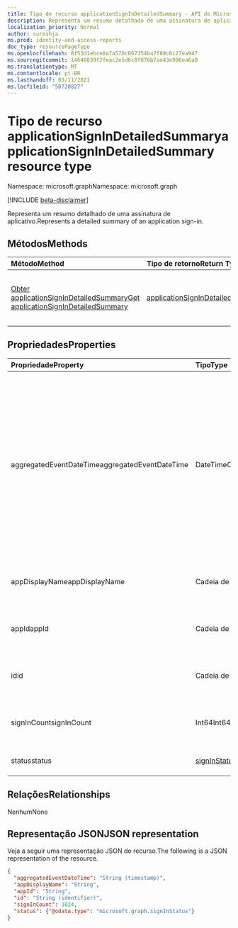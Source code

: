 ```yaml
---
title: Tipo de recurso applicationSignInDetailedSummary - API do Microsoft Graph
description: Representa um resumo detalhado de uma assinatura de aplicativo.
localization_priority: Normal
author: sureshja
ms.prod: identity-and-access-reports
doc_type: resourcePageType
ms.openlocfilehash: 8f53d1ebce8a7a578c067354ba7f89c6c27ea947
ms.sourcegitcommit: 14648839f2feac2e5d6c8f876b7ae43e996ea6a0
ms.translationtype: MT
ms.contentlocale: pt-BR
ms.lasthandoff: 03/11/2021
ms.locfileid: "50720827"
---
```

# <a name="applicationsignindetailedsummary-resource-type"></a><span data-ttu-id="dd4da-103">Tipo de recurso applicationSignInDetailedSummary</span><span class="sxs-lookup"><span data-stu-id="dd4da-103">applicationSignInDetailedSummary resource type</span></span>

<span data-ttu-id="dd4da-104">Namespace: microsoft.graph</span><span class="sxs-lookup"><span data-stu-id="dd4da-104">Namespace: microsoft.graph</span></span>

[!INCLUDE [beta-disclaimer](../../includes/beta-disclaimer.md)]

<span data-ttu-id="dd4da-105">Representa um resumo detalhado de uma assinatura de aplicativo.</span><span class="sxs-lookup"><span data-stu-id="dd4da-105">Represents a detailed summary of an application sign-in.</span></span>

## <a name="methods"></a><span data-ttu-id="dd4da-106">Métodos</span><span class="sxs-lookup"><span data-stu-id="dd4da-106">Methods</span></span>

| <span data-ttu-id="dd4da-107">Método</span><span class="sxs-lookup"><span data-stu-id="dd4da-107">Method</span></span>       | <span data-ttu-id="dd4da-108">Tipo de retorno</span><span class="sxs-lookup"><span data-stu-id="dd4da-108">Return Type</span></span> | <span data-ttu-id="dd4da-109">Descrição</span><span class="sxs-lookup"><span data-stu-id="dd4da-109">Description</span></span> |
|:-------------|:------------|:------------|
| [<span data-ttu-id="dd4da-110">Obter applicationSignInDetailedSummary</span><span class="sxs-lookup"><span data-stu-id="dd4da-110">Get applicationSignInDetailedSummary</span></span>](../api/applicationsignindetailedsummary-get.md) | [<span data-ttu-id="dd4da-111">applicationSignInDetailedSummary</span><span class="sxs-lookup"><span data-stu-id="dd4da-111">applicationSignInDetailedSummary</span></span>](applicationsignindetailedsummary.md) | <span data-ttu-id="dd4da-112">Leia as propriedades e as relações de um **objeto applicationSignInDetailedSummary.**</span><span class="sxs-lookup"><span data-stu-id="dd4da-112">Read the properties and relationships of an **applicationSignInDetailedSummary** object.</span></span> |

## <a name="properties"></a><span data-ttu-id="dd4da-113">Propriedades</span><span class="sxs-lookup"><span data-stu-id="dd4da-113">Properties</span></span>
| <span data-ttu-id="dd4da-114">Propriedade</span><span class="sxs-lookup"><span data-stu-id="dd4da-114">Property</span></span>     | <span data-ttu-id="dd4da-115">Tipo</span><span class="sxs-lookup"><span data-stu-id="dd4da-115">Type</span></span>        | <span data-ttu-id="dd4da-116">Descrição</span><span class="sxs-lookup"><span data-stu-id="dd4da-116">Description</span></span> |
|:-------------|:------------|:------------|
|<span data-ttu-id="dd4da-117">aggregatedEventDateTime</span><span class="sxs-lookup"><span data-stu-id="dd4da-117">aggregatedEventDateTime</span></span>|<span data-ttu-id="dd4da-118">DateTimeOffset</span><span class="sxs-lookup"><span data-stu-id="dd4da-118">DateTimeOffset</span></span>|<span data-ttu-id="dd4da-119">O tipo Timestamp representa informações de data e hora usando o formato ISO 8601 e está sempre no horário UTC.</span><span class="sxs-lookup"><span data-stu-id="dd4da-119">The Timestamp type represents date and time information using ISO 8601 format and is always in UTC time.</span></span> <span data-ttu-id="dd4da-120">Por exemplo, meia-noite UTC em 1 de janeiro de 2014 é `2014-01-01T00:00:00Z`.</span><span class="sxs-lookup"><span data-stu-id="dd4da-120">For example, midnight UTC on Jan 1, 2014 is `2014-01-01T00:00:00Z`.</span></span>|
|<span data-ttu-id="dd4da-121">appDisplayName</span><span class="sxs-lookup"><span data-stu-id="dd4da-121">appDisplayName</span></span>|<span data-ttu-id="dd4da-122">Cadeia de caracteres</span><span class="sxs-lookup"><span data-stu-id="dd4da-122">String</span></span>|<span data-ttu-id="dd4da-123">Nome do aplicativo ao que o usuário se inscreveu.</span><span class="sxs-lookup"><span data-stu-id="dd4da-123">Name of the application that the user signed in to.</span></span>|
|<span data-ttu-id="dd4da-124">appId</span><span class="sxs-lookup"><span data-stu-id="dd4da-124">appId</span></span>|<span data-ttu-id="dd4da-125">Cadeia de caracteres</span><span class="sxs-lookup"><span data-stu-id="dd4da-125">String</span></span>|<span data-ttu-id="dd4da-126">ID do aplicativo ao que o usuário se inscreveu.</span><span class="sxs-lookup"><span data-stu-id="dd4da-126">ID of the application that the user signed in to.</span></span>|
|<span data-ttu-id="dd4da-127">id</span><span class="sxs-lookup"><span data-stu-id="dd4da-127">id</span></span>|<span data-ttu-id="dd4da-128">Cadeia de caracteres</span><span class="sxs-lookup"><span data-stu-id="dd4da-128">String</span></span>| <span data-ttu-id="dd4da-129">Uma ID exclusiva que representa a atividade de login.</span><span class="sxs-lookup"><span data-stu-id="dd4da-129">A unique ID representing the sign-in activity.</span></span>|
|<span data-ttu-id="dd4da-130">signInCount</span><span class="sxs-lookup"><span data-stu-id="dd4da-130">signInCount</span></span>|<span data-ttu-id="dd4da-131">Int64</span><span class="sxs-lookup"><span data-stu-id="dd4da-131">Int64</span></span>|<span data-ttu-id="dd4da-132">Contagem de assinaturas feitas pelo aplicativo.</span><span class="sxs-lookup"><span data-stu-id="dd4da-132">Count of sign-ins made by the application.</span></span>|
|<span data-ttu-id="dd4da-133">status</span><span class="sxs-lookup"><span data-stu-id="dd4da-133">status</span></span>|[<span data-ttu-id="dd4da-134">signInStatus</span><span class="sxs-lookup"><span data-stu-id="dd4da-134">signInStatus</span></span>](signinstatus.md)|<span data-ttu-id="dd4da-135">Detalhes do status de login.</span><span class="sxs-lookup"><span data-stu-id="dd4da-135">Details of the sign-in status.</span></span>|

## <a name="relationships"></a><span data-ttu-id="dd4da-136">Relações</span><span class="sxs-lookup"><span data-stu-id="dd4da-136">Relationships</span></span>
<span data-ttu-id="dd4da-137">Nenhum</span><span class="sxs-lookup"><span data-stu-id="dd4da-137">None</span></span>


## <a name="json-representation"></a><span data-ttu-id="dd4da-138">Representação JSON</span><span class="sxs-lookup"><span data-stu-id="dd4da-138">JSON representation</span></span>

<span data-ttu-id="dd4da-139">Veja a seguir uma representação JSON do recurso.</span><span class="sxs-lookup"><span data-stu-id="dd4da-139">The following is a JSON representation of the resource.</span></span>

<!-- {
  "blockType": "resource",
  "optionalProperties": [

  ],
  "@odata.type": "microsoft.graph.applicationSignInDetailedSummary"
}-->

```json
{
  "aggregatedEventDateTime": "String (timestamp)",
  "appDisplayName": "String",
  "appId": "String",
  "id": "String (identifier)",
  "signInCount": 1024,
  "status": {"@odata.type": "microsoft.graph.signInStatus"}
}

```

<!-- uuid: 8fcb5dbc-d5aa-4681-8e31-b001d5168d79
2015-10-25 14:57:30 UTC -->
<!-- {
  "type": "#page.annotation",
  "description": "applicationSignInDetailedSummary resource",
  "keywords": "",
  "section": "documentation",
  "tocPath": ""
}-->


